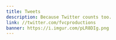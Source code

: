 ```yaml
---
title: Tweets
description: Because Twitter counts too.
link: //twitter.com/fvcproductions
banner: https://i.imgur.com/pLR8DIg.png
---
```

